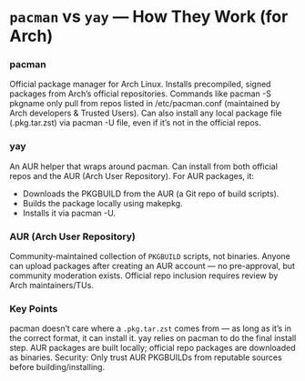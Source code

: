 # `pacman` vs `yay` — How They Work (for Arch)
### pacman
Official package manager for Arch Linux.
Installs precompiled, signed packages from Arch’s official repositories.
Commands like pacman -S pkgname only pull from repos listed in /etc/pacman.conf (maintained by Arch developers & Trusted Users).
Can also install any local package file (.pkg.tar.zst) via pacman -U file, even if it’s not in the official repos.

### yay
An AUR helper that wraps around pacman.
Can install from both official repos and the AUR (Arch User Repository).
For AUR packages, it:
* Downloads the PKGBUILD from the AUR (a Git repo of build scripts).
* Builds the package locally using makepkg.
* Installs it via pacman -U.

### AUR (Arch User Repository)
Community-maintained collection of `PKGBUILD` scripts, not binaries.
Anyone can upload packages after creating an AUR account — no pre-approval, but community moderation exists.
Official repo inclusion requires review by Arch maintainers/TUs.

### Key Points
pacman doesn’t care where a `.pkg.tar.zst` comes from — as long as it’s in the correct format, it can install it.
yay relies on pacman to do the final install step.
AUR packages are built locally; official repo packages are downloaded as binaries.
Security: Only trust AUR PKGBUILDs from reputable sources before building/installing.